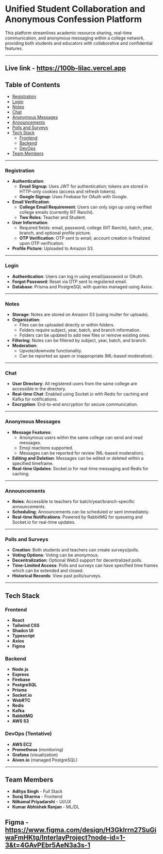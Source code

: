 
# Unified Student Collaboration and Anonymous Confession Platform

This platform streamlines academic resource sharing, real-time communication, and anonymous messaging within a college network, providing both students and educators with collaborative and confidential features.

---

## Live link - https://100b-lilac.vercel.app

## Table of Contents

- [Registration](#registration)
- [Login](#login)
- [Notes](#notes)
- [Chat](#chat)
- [Anonymous Messages](#anonymous-messages)
- [Announcements](#announcements)
- [Polls and Surveys](#polls-and-surveys)
- [Tech Stack](#tech-stack)
  - [Frontend](#frontend)
  - [Backend](#backend)
  - [DevOps](#devops)
- [Team Members](#team-members)

---

### Registration

- **Authentication**:
  - **Email Signup**: Uses JWT for authentication; tokens are stored in HTTP-only cookies (access and refresh tokens).
  - **Google Signup**: Uses Firebase for OAuth with Google.
- **Email Verification**:
  - **College Email Requirement**: Users can only sign up using verified college emails (currently IIIT Ranchi).
  - **Two Roles**: Teacher and Student.
- **User Information**:
  - Required fields: email, password, college (IIIT Ranchi), batch, year, branch, and optional profile picture.
  - **OTP Verification**: OTP sent to email; account creation is finalized upon OTP verification.
- **Profile Picture**: Uploaded to Amazon S3.

---

### Login

- **Authentication**: Users can log in using email/password or OAuth.
- **Forgot Password**: Reset via OTP sent to registered email.
- **Database**: Prisma and PostgreSQL with queries managed using Axios.

---

### Notes

- **Storage**: Notes are stored on Amazon S3 (using multer for uploads).
- **Organization**:
  - Files can be uploaded directly or within folders.
  - Folders require subject, year, batch, and branch information.
  - Folders can be updated to add new files or remove existing ones.
- **Filtering**: Notes can be filtered by subject, year, batch, and branch.
- **Moderation**:
  - Upvote/downvote functionality.
  - Can be reported as spam or inappropriate (ML-based moderation).

---

### Chat

- **User Directory**: All registered users from the same college are accessible in the directory.
- **Real-time Chat**: Enabled using Socket.io with Redis for caching and Kafka for notifications.
- **Encryption**: End-to-end encryption for secure communication.

---

### Anonymous Messages

- **Message Features**:
  - Anonymous users within the same college can send and read messages.
  - Emoji reactions supported.
  - Messages can be reported for review (ML-based moderation).
- **Editing and Deletion**: Messages can be edited or deleted within a specified timeframe.
- **Real-time Updates**: Socket.io for real-time messaging and Redis for caching.

---

### Announcements

- **Roles**: Accessible to teachers for batch/year/branch-specific announcements.
- **Scheduling**: Announcements can be scheduled or sent immediately.
- **Real-time Notifications**: Powered by RabbitMQ for queueing and Socket.io for real-time updates.

---

### Polls and Surveys

- **Creation**: Both students and teachers can create surveys/polls.
- **Voting Options**: Voting can be anonymous.
- **Decentralization**: Optional Web3 support for decentralized polls.
- **Time-Limited Access**: Polls and surveys can have specified time frames which can be extended and closed.
- **Historical Records**: View past polls/surveys.

---

## Tech Stack

### Frontend

- **React**
- **Tailwind CSS**
- **Shadcn UI**
- **Typescript**
- **Axios**
- **Figma**

### Backend

- **Node.js**
- **Express**
- **Firebase**
- **PostgreSQL**
- **Prisma**
- **Socket.io**
- **WebRTC**
- **Redis**
- **Kafka**
- **RabbitMQ**
- **AWS S3**

### DevOps (Tentative)

- **AWS EC2**
- **Prometheus** (monitoring)
- **Grafana** (visualization)
- **Aiven.io** (managed PostgreSQL)

---

## Team Members

- **Aditya Singh** - Full Stack
- **Suraj Sharma** - Frontend
- **Nilkamal Priyadarshi** - UI/UX
- **Kumar Abhishek Ranjan** - ML/DL

## Figma - https://www.figma.com/design/H3Gklrrn27SuGiwaFmHKtg/InterlayProject?node-id=1-3&t=4GAvPEbr5AeN3a3s-1